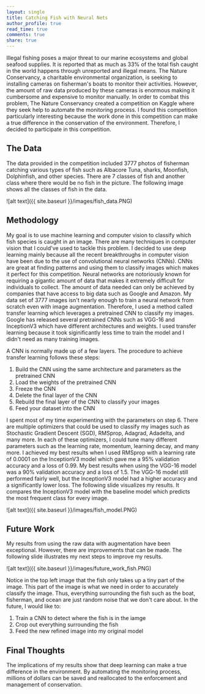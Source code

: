 ```yaml
---
layout: single
title: Catching Fish with Neural Nets
author_profile: true
read_time: true
comments: true
share: true
---
```


Illegal fishing poses a major threat to our marine ecosystems and global seafood supplies. It is reported that as much as 33% of the total fish caught in the world happens through unreported and illegal means. The Nature Conservancy, a charitable environmental organization, is seeking to installing cameras on fisherman's boats to monitor their activities. However, the amount of raw data produced by these cameras is enormous making it cumbersome and expensive to monitor manually. In order to combat this problem, The Nature Conservancy created a competition on Kaggle where they seek help to automate the monitoring process. I found this competition particularly interesting because the work done in this competition can make a true difference in the conservation of the environment. Therefore, I decided to participate in this competition.

## The Data

The data provided in the competition included 3777 photos of fisherman catching various types of fish such as Albacore Tuna, sharks, Moonfish, Dolphinfish, and other species. There are 7 classes of fish and another class where there would be no fish in the picture. The following image shows all the classes of fish in the data.

![alt text]({{ site.baseurl }}/images/fish_data.PNG)

## Methodology

My goal is to use machine learning and computer vision to classify which fish species is caught in an image. There are many techniques in computer vision that I could've used to tackle this problem. I decided to use deep learning mainly because all the recent breakthroughs in computer vision have been due to the use of convolutional neural networks (CNNs). CNNs are great at finding patterns and using them to classify images which makes it perfect for this competition. Neural networks are notoriously known for requiring a gigantic amount of data that makes it extremely difficult for individuals to collect. The amount of data needed can only be achieved by companies that have access to big data such as Google and Amazon. My data set of 3777 images isn't nearly enough to train a neural network from scratch even with image augmentation. Therefore, I used a method called transfer learning which leverages a pretrained CNN to classify my images. Google has released several pretrained CNNs such as VGG-16 and InceptionV3 which have different architectures and weights. I used transfer learning because it took siginificantly less time to train the model and I didn't need as many training images.

A CNN is normally made up of a few layers. The procedure to achieve transfer learning follows these steps:

1. Build the CNN using the same architecture and parameters as the pretrained CNN
2. Load the weights of the pretrained CNN
3. Freeze the CNN
4. Delete the final layer of the CNN
5. Rebuild the final layer of the CNN to classify your images
6. Feed your dataset into the CNN

I spent most of my time experimenting with the parameters on step 6. There are multiple optimizers that could be used to classify my images such as Stochastic Gradient Descent (SGD), RMSprop, Adagrad, Adadelta, and many more. In each of these optimizers, I could tune many different parameters such as the learning rate, momentum, learning decay, and many more. I achieved my best results when I used RMSprop with a learning rate of 0.0001 on the InceptionV3 model which gave me a 95% validation accuracy and a loss of 0.99. My best results when using the VGG-16 model was a 90% validation accuracy and a loss of 1.5. The VGG-16 model still performed fairly well, but the InceptionV3 model had a higher accuracy and a significantly lower loss. The following slide visualizes my results. It compares the InceptionV3 model with the baseline model which predicts the most frequent class for every image. 

![alt text]({{ site.baseurl }}/images/fish_model.PNG)

## Future Work

My results from using the raw data with augmentation have been exceptional. However, there are improvements that can be made. The following slide illustrates my next steps to improve my results.

![alt text]({{ site.baseurl }}/images/future_work_fish.PNG)

Notice in the top left image that the fish only takes up a tiny part of the image. This part of the image is what we need in order to accurately classify the image. Thus, everything surrounding the fish such as the boat, fisherman, and ocean are just random noise that we don't care about. In the future, I would like to:

1. Train a CNN to detect where the fish is in the iamge
2. Crop out everything surrounding the fish
3. Feed the new refined image into my original model

## Final Thoughts

The implications of my results show that deep learning can make a true difference in the environment. By automating the monitoring process, millions of dollars can be saved and reallocated to the enforcement and management of conservation. 
